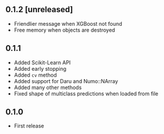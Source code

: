 ## 0.1.2 [unreleased]

- Friendlier message when XGBoost not found
- Free memory when objects are destroyed

## 0.1.1

- Added Scikit-Learn API
- Added early stopping
- Added `cv` method
- Added support for Daru and Numo::NArray
- Added many other methods
- Fixed shape of multiclass predictions when loaded from file

## 0.1.0

- First release
